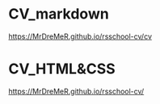 # CV_markdown
https://MrDreMeR.github.io/rsschool-cv/cv 
# CV_HTML&CSS
https://MrDreMeR.github.io/rsschool-cv/
